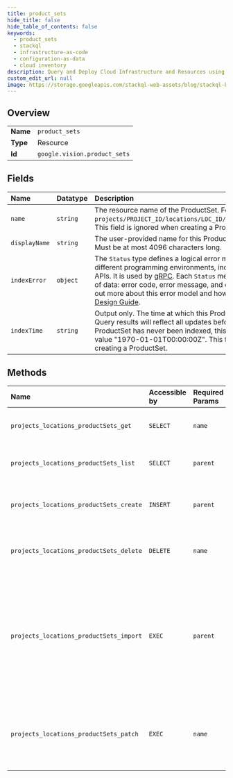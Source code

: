 ```yaml
---
title: product_sets
hide_title: false
hide_table_of_contents: false
keywords:
  - product_sets
  - stackql
  - infrastructure-as-code
  - configuration-as-data
  - cloud inventory
description: Query and Deploy Cloud Infrastructure and Resources using SQL
custom_edit_url: null
image: https://storage.googleapis.com/stackql-web-assets/blog/stackql-blog-post-featured-image.png
---
```

  
    

## Overview
<table><tbody>
<tr><td><b>Name</b></td><td><code>product_sets</code></td></tr>
<tr><td><b>Type</b></td><td>Resource</td></tr>
<tr><td><b>Id</b></td><td><code>google.vision.product_sets</code></td></tr>
</tbody></table>

## Fields
| Name | Datatype | Description |
|:-----|:---------|:------------|
| `name` | `string` | The resource name of the ProductSet. Format is: `projects/PROJECT_ID/locations/LOC_ID/productSets/PRODUCT_SET_ID`. This field is ignored when creating a ProductSet. |
| `displayName` | `string` | The user-provided name for this ProductSet. Must not be empty. Must be at most 4096 characters long. |
| `indexError` | `object` | The `Status` type defines a logical error model that is suitable for different programming environments, including REST APIs and RPC APIs. It is used by [gRPC](https://github.com/grpc). Each `Status` message contains three pieces of data: error code, error message, and error details. You can find out more about this error model and how to work with it in the [API Design Guide](https://cloud.google.com/apis/design/errors). |
| `indexTime` | `string` | Output only. The time at which this ProductSet was last indexed. Query results will reflect all updates before this time. If this ProductSet has never been indexed, this timestamp is the default value "1970-01-01T00:00:00Z". This field is ignored when creating a ProductSet. |
## Methods
| Name | Accessible by | Required Params | Description |
|:-----|:--------------|:----------------|:------------|
| `projects_locations_productSets_get` | `SELECT` | `name` | Gets information associated with a ProductSet. Possible errors: * Returns NOT_FOUND if the ProductSet does not exist. |
| `projects_locations_productSets_list` | `SELECT` | `parent` | Lists ProductSets in an unspecified order. Possible errors: * Returns INVALID_ARGUMENT if page_size is greater than 100, or less than 1. |
| `projects_locations_productSets_create` | `INSERT` | `parent` | Creates and returns a new ProductSet resource. Possible errors: * Returns INVALID_ARGUMENT if display_name is missing, or is longer than 4096 characters. |
| `projects_locations_productSets_delete` | `DELETE` | `name` | Permanently deletes a ProductSet. Products and ReferenceImages in the ProductSet are not deleted. The actual image files are not deleted from Google Cloud Storage. |
| `projects_locations_productSets_import` | `EXEC` | `parent` | Asynchronous API that imports a list of reference images to specified product sets based on a list of image information. The google.longrunning.Operation API can be used to keep track of the progress and results of the request. `Operation.metadata` contains `BatchOperationMetadata`. (progress) `Operation.response` contains `ImportProductSetsResponse`. (results) The input source of this method is a csv file on Google Cloud Storage. For the format of the csv file please see ImportProductSetsGcsSource.csv_file_uri. |
| `projects_locations_productSets_patch` | `EXEC` | `name` | Makes changes to a ProductSet resource. Only display_name can be updated currently. Possible errors: * Returns NOT_FOUND if the ProductSet does not exist. * Returns INVALID_ARGUMENT if display_name is present in update_mask but missing from the request or longer than 4096 characters. |
